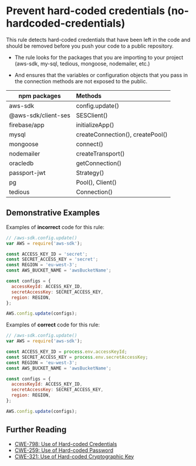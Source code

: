 # Prevent hard-coded credentials (no-hardcoded-credentials)

This rule detects hard-coded credentials that have been left in the code and should be removed before you push your code to a public repository.

- The rule looks for the packages that you are importing to your project (aws-sdk, my-sql, tedious, mongoose, nodemailer, etc.)

- And ensures that the variables or configuration objects that you pass in the connection methods are not exposed to the public.

| npm packages        | Methods                          |
| ------------------- | :------------------------------- |
| aws-sdk             | config.update()                  |
| @aws-sdk/client-ses | SESClient()                      |
| firebase/app        | initializeApp()                  |
| mysql               | createConnection(), createPool() |
| mongoose            | connect()                        |
| nodemailer          | createTransport()                |
| oracledb            | getConnection()                  |
| passport-jwt        | Strategy()                       |
| pg                  | Pool(), Client()                 |
| tedious             | Connection()                     |

## Demonstrative Examples

Examples of **incorrect** code for this rule:

```js
// /aws-sdk.config.update()
var AWS = require('aws-sdk');

const ACCESS_KEY_ID = 'secret';
const SECRET_ACCESS_KEY = 'secret';
const REGION = 'eu-west-3';
const AWS_BUCKET_NAME = 'awsBucketName';

const configs = {
  accessKeyId: ACCESS_KEY_ID,
  secretAccessKey: SECRET_ACCESS_KEY,
  region: REGION,
};

AWS.config.update(configs);
```

Examples of **correct** code for this rule:

```js
// /aws-sdk.config.update()
var AWS = require('aws-sdk');

const ACCESS_KEY_ID = process.env.accessKeyId;
const SECRET_ACCESS_KEY = process.env.secretAccessKey;
const REGION = 'eu-west-3';
const AWS_BUCKET_NAME = 'awsBucketName';

const configs = {
  accessKeyId: ACCESS_KEY_ID,
  secretAccessKey: SECRET_ACCESS_KEY,
  region: REGION,
};

AWS.config.update(configs);
```

## Further Reading

- [CWE-798: Use of Hard-coded Credentials](https://cwe.mitre.org/data/definitions/798)
- [CWE-259: Use of Hard-coded Password](https://cwe.mitre.org/data/definitions/259.html)
- [CWE-321: Use of Hard-coded Cryptographic Key](https://cwe.mitre.org/data/definitions/321.html)
